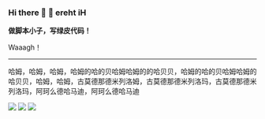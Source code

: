 ### Hi there 👋 👋 ereht iH
**做脚本小子，写绿皮代码！**

Waaagh！

---

哈姆，哈姆，哈姆，哈姆的哈的贝哈姆哈姆的的哈贝贝，哈姆的哈的贝哈姆哈姆的哈贝贝，哈姆，哈姆，古莫德那德米列洛姆，古莫德那德米列洛玛，古莫德那德米列洛玛，阿珂么德哈马迪，阿珂么德哈马迪

![](http://tiebapic.baidu.com/forum/w%3D580/sign=813dc7395ce9390156028d364bed54f9/8506a4f2d7ca7bcbf7a2b836e3096b63f724a8dd.jpg)
![](http://tiebapic.baidu.com/forum/w%3D580/sign=ab8d5dd8de504fc2a25fb00dd5dce7f0/9c68a4328744ebf89eefb5ef9cf9d72a6159a74b.jpg)
![](http://tiebapic.baidu.com/forum/w%3D580/sign=2cc6977d0b4e9258a63486e6ac83d1d1/3d88cd390cd79123b238eb6df0345982b3b780dd.jpg)
<!--
**shudorcl/shudorcl** is a ✨ _special_ ✨ repository because its `README.md` (this file) appears on your GitHub profile.
Here are some ideas to get you started:

- 🔭 I’m currently working on ...
- 🌱 I’m currently learning ...
- 👯 I’m looking to collaborate on ...
- 🤔 I’m looking for help with ...
- 💬 Ask me about ...
- 📫 How to reach me: ...
- 😄 Pronouns: ...
- ⚡ Fun fact: ...
-->
